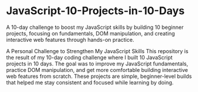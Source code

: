 # JavaScript-10-Projects-in-10-Days
A 10-day challenge to boost my JavaScript skills by building 10 beginner projects, focusing on fundamentals, DOM manipulation, and creating interactive web features through hands-on practice.


A Personal Challenge to Strengthen My JavaScript Skills  This repository is the result of my 10-day coding challenge where I built 10 JavaScript projects in 10 days. The goal was to improve my JavaScript fundamentals, practice DOM manipulation, and get more comfortable building interactive web features from scratch.  These projects are simple, beginner-level builds that helped me stay consistent and focused while learning by doing.  
